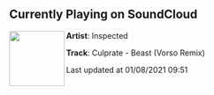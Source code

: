 ## Currently Playing on SoundCloud

[<img align="left" width="100" src="https://i1.sndcdn.com/artworks-hEKU0NTEvxq8hKND-5U5HOw-t50x50.jpg">](https://soundcloud.com/inspected/culprate-beast-vorso-remix)

**Artist**: Inspected 

**Track**: Culprate - Beast (Vorso Remix)

Last updated at 01/08/2021 09:51
